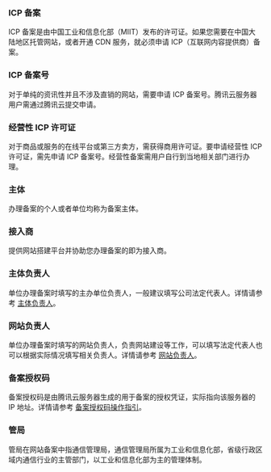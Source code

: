 ### ICP 备案

ICP 备案是由中国工业和信息化部（MIIT）发布的许可证。如果您需要在中国大陆地区托管网站，或者开通 CDN 服务，就必须申请 ICP（互联网内容提供商）备案。

### ICP 备案号

对于单纯的资讯性并且不涉及直销的网站，需要申请 ICP 备案号。腾讯云服务器用户需通过腾讯云提交申请。

### 经营性 ICP 许可证

对于商品或服务的在线平台或第三方卖方，需获得商用许可证。要申请经营性 ICP 许可证，需先申请 ICP 备案号。经营性备案需用户自行到当地相关部门进行办理。

### 主体

办理备案的个人或者单位均称为备案主体。

### 接入商

提供网站搭建平台并协助您办理备案的即为接入商。

### 主体负责人

单位办理备案时填写的主办单位负责人，一般建议填写公司法定代表人。详情请参考 [主体负责人](https://cloud.tencent.com/document/product/243/19640#.E5.8D.95.E4.BD.8D.E5.A4.87.E6.A1.88.E6.97.B6.E4.B8.BB.E4.BD.93.E8.B4.9F.E8.B4.A3.E4.BA.BA.E5.8F.AF.E4.BB.A5.E4.B8.8D.E5.A1.AB.E5.86.99.E6.B3.95.E5.AE.9A.E4.BB.A3.E8.A1.A8.E4.BA.BA.E5.90.97.EF.BC.9F)。

### 网站负责人

单位办理备案时填写的网站负责人，负责网站建设等工作，可以填写法定代表人也可以根据实际情况填写相关负责人。详情请参考 [网站负责人](https://cloud.tencent.com/document/product/243/19644#.E5.8D.95.E4.BD.8D.E5.A4.87.E6.A1.88.E6.97.B6.E7.BD.91.E7.AB.99.E8.B4.9F.E8.B4.A3.E4.BA.BA.E4.B8.8D.E6.98.AF.E6.B3.95.E5.AE.9A.E4.BB.A3.E8.A1.A8.E4.BA.BA.E6.80.8E.E4.B9.88.E5.8A.9E.EF.BC.9F)。

### 备案授权码
备案授权码是由腾讯云服务器生成的用于备案的授权凭证，实际指向该服务器的 IP 地址。详情请参考 [备案授权码操作指引](https://cloud.tencent.com/document/product/243/49306)。

### 管局
管局在网站备案中指通信管理局，通信管理局所属为工业和信息化部，省级行政区域内通信行业的主管部门，以工业和信息化部为主的管理体制。
